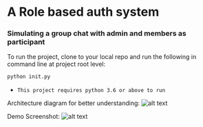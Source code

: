 # A Role based auth system
### Simulating a group chat with admin and members as participant

To run the project, clone to your local repo and run the following in command line at project root level:
```sh
python init.py
```

* `This project requires python 3.6 or above to run`

Architecture diagram for better understanding:
![alt text](https://github.com/uttamsilversurfer/RBACGroupChat/raw/main/demo/bs_assgn_arch_diag.png)

Demo Screenshot:
![alt text](https://github.com/uttamsilversurfer/RBACGroupChat/raw/main/demo/RbacDemo.JPG)
